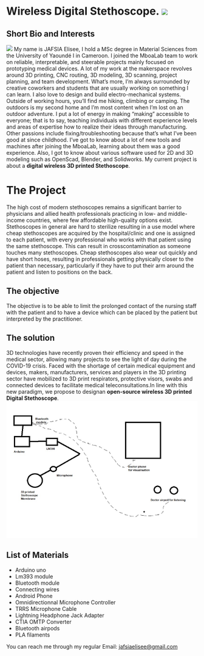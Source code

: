# Wireless Digital Stethoscope. ![](https://jogl-backend.herokuapp.com/rails/active_storage/representations/redirect/eyJfcmFpbHMiOnsibWVzc2FnZSI6IkJBaHBBdEloIiwiZXhwIjpudWxsLCJwdXIiOiJibG9iX2lkIn19--909aa22d1c86f5d47b87d2af12e6a0bde4582009/eyJfcmFpbHMiOnsibWVzc2FnZSI6IkJBaDdCem9MWm05eWJXRjBTU0lJYW5CbkJqb0dSVlE2QzNKbGMybDZaVWtpRFRJd01IZ3lNREJlQmpzR1ZBPT0iLCJleHAiOm51bGwsInB1ciI6InZhcmlhdGlvbiJ9fQ==--0160037241eb22c0eb6aaebe821ec15a53c747f1/Mboalab.jpg)

## Short Bio and Interests 
![](https://archive.fosdem.org/2021/schedule/speaker/elisee_jafsia/d999f766b3de68a9478eb8b51dac96b92bbb1b5a6d335cbe001e5e214d540753.jpg) My name  is JAFSIA Elisee, I hold a MSc degree in Material Sciences from the University of Yaoundé I in Cameroon.  I joined the MboaLab team to work on reliable, interpretable, and steerable projects mainly focused on prototyping medical devices.  A lot of my work at the makerspace revolves around 3D printing, CNC routing, 3D modeling, 3D scanning, project planning, and team development. What’s more, I’m always surrounded by creative coworkers and students that are usually working on something I can learn. I also love to design and build electro-mechanical systems.  Outside of working hours, you’ll find me hiking, climbing or camping. The outdoors is my second home and I’m most content when I’m lost on an outdoor adventure. I put a lot of energy  in making “making” accessible to everyone; that is to say, teaching individuals with different experience levels and areas of expertise how to realize their ideas through manufacturing. Other passions include fixing/troubleshooting  because that’s what I’ve been good at since childhood. I’ve got to know about a lot of new tools and machines after joining the MboaLab, learning about them was a good experience. Also, I got to know about various software used for 2D and 3D modeling such as OpenScad, Blender, and Solidworks. My current project is about a __digital wireless 3D printed Stethoscope__. 
# The Project
The high cost of modern stethoscopes remains a significant barrier to physicians
and allied health professionals practicing in low- and middle-income countries,
where few affordable high-quality options exist. Stethoscopes in general are hard
to sterilize resulting in a use model where cheap stethoscopes are acquired by the
hospital/clinic and one is assigned to each patient, with every professional who
works with that patient using the same stethoscope. This can result in crosscontamination as someone touches many stethoscopes. Cheap stethoscopes also
wear out quickly and have short hoses, resulting in professionals getting
physically closer to the patient than necessary, particularly if they have to put their
arm around the patient and listen to positions on the back.
## The objective
The objective is to be able to limit the prolonged contact of the nursing staff with
the patient and to have a device which can be placed by the patient but interpreted
by the practitioner.
## The solution
3D technologies have recently proven their efficiency and speed in the medical
sector, allowing many projects to see the light of day during the COVID-19 crisis.
Faced with the shortage of certain medical equipment and devices, makers,
manufacturers, services and players in the 3D printing sector have mobilized to
3D print respirators, protective visors, swabs and connected devices to facilitate
medical teleconsultations.In line with this new paradigm, we propose to designan __open-source wireless 3D printed Digital Stethoscope__.  
![](https://github.com/jafsia/Local-manufacturing-of-open-source-devices-/blob/main/2.%20Staging%20Your%20Project/Drawing_OHM.jpg)


## List of Materials 
- Arduino uno
-  Lm393 module
-  Bluetooth module
-  Connecting wires
-  Android Phone 
-  Omnidirectionnal Microphone Controller
-  TRRS Microphone Cable
-  Lightning Headphone Jack Adapter
-  CTIA OMTP Converter
-  Bluetooth airpods
-  PLA filaments


You can reach me through my regular Email: jafsiaelisee@gmail.com
